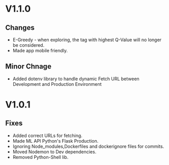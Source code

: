 # V1.1.0

## Changes

- E-Greedy - when exploring, the tag with highest Q-Value will no longer be considered.
- Made app mobile friendly.

## Minor Chnage

- Added dotenv library to handle dynamic Fetch URL between Development and Production Environment

# V1.0.1

## Fixes

- Added correct URLs for fetching.
- Made ML API Python's Flask Production.
- Ignoring Node_modules,Dockerfiles and dockerignore files for commits.
- Moved Nodemon to Dev dependencies.
- Removed Python-Shell lib.
